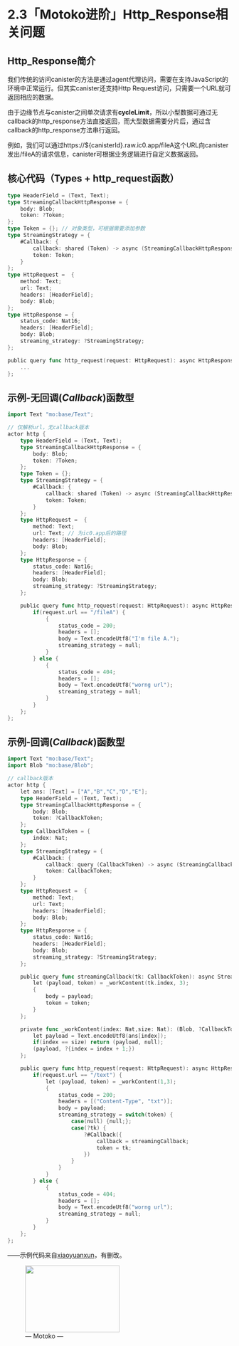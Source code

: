 # 2.3「Motoko进阶」Http_Response相关问题

## Http\_Response简介

我们传统的访问canister的方法是通过agent代理访问，需要在支持JavaScript的环境中正常运行。但其实canister还支持Http Request访问，只需要一个URL就可返回相应的数据。

由于边缘节点与canister之间单次请求有**cycleLimit**，所以小型数据可通过无callback的http\_response方法直接返回，而大型数据需要分片后，通过含callback的http\_response方法串行返回。

例如，我们可以通过https://${canisterId}.raw.ic0.app/fileA这个URL向canister发出/fileA的请求信息，canister可根据业务逻辑进行自定义数据返回。

## 核心代码（Types + http\_request函数）

```go
type HeaderField = (Text, Text);
type StreamingCallbackHttpResponse = {
    body: Blob;
    token: ?Token;
};
type Token = {}; // 对象类型，可根据需要添加参数
type StreamingStrategy = {
    #Callback: {
        callback: shared (Token) -> async (StreamingCallbackHttpResponse);
        token: Token;
    }
};
type HttpRequest =  {
    method: Text;
    url: Text;
    headers: [HeaderField];        
    body: Blob;
};
type HttpResponse = {
    status_code: Nat16;
    headers: [HeaderField];
    body: Blob;
    streaming_strategy: ?StreamingStrategy;
};

public query func http_request(request: HttpRequest): async HttpResponse{
    ...
};
```

## 示例-无回调(*Callback*)函数型

```go
import Text "mo:base/Text";

// 仅解析url，无callback版本
actor http {
    type HeaderField = (Text, Text);
    type StreamingCallbackHttpResponse = {
        body: Blob;
        token: ?Token;
    };
    type Token = {};
    type StreamingStrategy = {
        #Callback: {
            callback: shared (Token) -> async (StreamingCallbackHttpResponse);
            token: Token;
        }
    };
    type HttpRequest =  {
        method: Text;
        url: Text; // 为ic0.app后的路径
        headers: [HeaderField];        
        body: Blob;
    };
    type HttpResponse = {
        status_code: Nat16;
        headers: [HeaderField];
        body: Blob;
        streaming_strategy: ?StreamingStrategy;
    };

    public query func http_request(request: HttpRequest): async HttpResponse {
        if(request.url == "/fileA") {
            {
                status_code = 200;
                headers = [];
                body = Text.encodeUtf8("I'm file A.");
                streaming_strategy = null;
            }
        } else {
            {
                status_code = 404;
                headers = [];
                body = Text.encodeUtf8("worng url");
                streaming_strategy = null;
            }
        }
    };
};
```

## 示例-回调(*Callback*)函数型

```go
import Text "mo:base/Text";
import Blob "mo:base/Blob";

// callback版本
actor http {
    let ans: [Text] = ["A","B","C","D","E"];
    type HeaderField = (Text, Text);
    type StreamingCallbackHttpResponse = {
        body: Blob;
        token: ?CallbackToken;
    };
    type CallbackToken = {
        index: Nat;
    };
    type StreamingStrategy = {
        #Callback: {
            callback: query (CallbackToken) -> async (StreamingCallbackHttpResponse);
            token: CallbackToken;
        }
    };
    type HttpRequest =  {
        method: Text;
        url: Text;
        headers: [HeaderField];        
        body: Blob;
    };
    type HttpResponse = {
        status_code: Nat16;
        headers: [HeaderField];
        body: Blob;
        streaming_strategy: ?StreamingStrategy;
    };

    public query func streamingCallback(tk: CallbackToken): async StreamingCallbackHttpResponse{
        let (payload, token) = _workContent(tk.index, 3);
        {
            body = payload;
            token = token;
        }
    };

    private func _workContent(index: Nat,size: Nat): (Blob, ?CallbackToken) {
        let payload = Text.encodeUtf8(ans[index]);
        if(index == size) return (payload, null);
        (payload, ?{index = index + 1;})
    };

    public query func http_request(request: HttpRequest): async HttpResponse {
        if(request.url == "/text") {
            let (payload, token) = _workContent(1,3);
            {
                status_code = 200;
                headers = [("Content-Type", "txt")];
                body = payload;
                streaming_strategy = switch(token) {
                    case(null) {null;};
                    case(?tk) {
                        ?#Callback({
                            callback = streamingCallback;
                            token = tk;
                        })
                    }
                }
            }
        } else {
            {
                status_code = 404;
                headers = [];
                body = Text.encodeUtf8("worng url");
                streaming_strategy = null;
            }
        }
    };
};
```

——示例代码来自[xiaoyuanxun](<https://github.com/xiaoyuanxun>)，有删改。

<div class="wp-block-image"><figure class="aligncenter size-large is-resized"><img src="https://qiuyedx.com/wp-content/uploads/2022/02/Unknown-16.svg" alt="" class="wp-image-988" width="212" height="150"><figcaption>— Motoko —</figcaption></figure></div>
